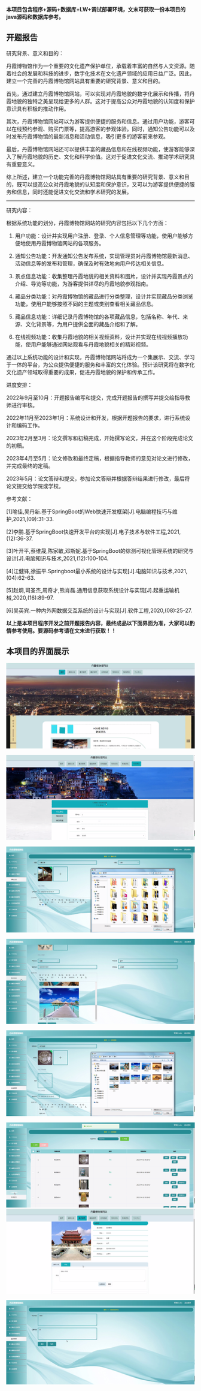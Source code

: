 ****本项目包含程序+源码+数据库+LW+调试部署环境，文末可获取一份本项目的java源码和数据库参考。****

## ******开题报告******

研究背景、意义和目的：

丹霞博物馆作为一个重要的文化遗产保护单位，承载着丰富的自然与人文资源。随着社会的发展和科技的进步，数字化技术在文化遗产领域的应用日益广泛。因此，建立一个完善的丹霞博物馆网站具有重要的研究背景、意义和目的。

首先，通过建立丹霞博物馆网站，可以实现对丹霞地貌的数字化展示和传播，将丹霞地貌的独特之美呈现给更多的人群。这对于提高公众对丹霞地貌的认知度和保护意识具有积极的推动作用。

其次，丹霞博物馆网站可以为游客提供便捷的服务和信息。通过用户功能，游客可以在线预约参观、购买门票等，提高游客的参观体验。同时，通知公告功能可以及时发布丹霞博物馆的最新消息和活动信息，吸引更多的游客前来参观。

最后，丹霞博物馆网站还可以提供丰富的藏品信息和在线视频功能，使游客能够深入了解丹霞地貌的历史、文化和科学价值。这对于促进文化交流、推动学术研究具有重要意义。

综上所述，建立一个功能完善的丹霞博物馆网站具有重要的研究背景、意义和目的，既可以提高公众对丹霞地貌的认知度和保护意识，又可以为游客提供便捷的服务和信息，同时还能促进文化交流和学术研究的发展。

* * *

研究内容：

根据系统功能的划分，丹霞博物馆网站的研究内容包括以下几个方面：

  1. 用户功能：设计并实现用户注册、登录、个人信息管理等功能，使用户能够方便地使用丹霞博物馆网站的各项服务。

  2. 通知公告功能：开发通知公告发布系统，实现管理员对丹霞博物馆最新消息、活动信息等的发布和管理，确保及时有效地向用户传达相关信息。

  3. 景点信息功能：收集整理丹霞地貌的相关资料和图片，设计并实现丹霞景点的介绍、导览等功能，为游客提供详尽的丹霞地貌参观指南。

  4. 藏品分类功能：对丹霞博物馆的藏品进行分类整理，设计并实现藏品分类浏览功能，使用户能够按照不同的主题或类别查看相关藏品信息。

  5. 藏品信息功能：详细记录丹霞博物馆的各项藏品信息，包括名称、年代、来源、文化背景等，为用户提供全面的藏品介绍和了解。

  6. 在线视频功能：收集丹霞地貌的相关视频资料，设计并实现在线视频播放功能，使用户能够通过网站观看与丹霞地貌相关的精彩视频。

通过以上系统功能的设计和实现，丹霞博物馆网站将成为一个集展示、交流、学习于一体的平台，为公众提供便捷的服务和丰富的文化体验。预计该研究将在数字化文化遗产领域取得重要的成果，促进丹霞地貌的保护和传承工作。

进度安排：

2022年9月至10月：开题报告编写和提交，完成开题报告的撰写并提交给指导教师进行审核。

2022年11月至2023年1月：系统设计和开发，根据开题报告的要求，进行系统设计和编码工作。

2023年2月至3月：论文撰写和初稿完成，开始撰写论文，并在这个阶段完成论文的初稿。

2023年4月至5月：论文修改和最终定稿，根据指导教师的意见对论文进行修改，并完成最终的定稿。

2023年5月：论文答辩和提交，参加论文答辩并根据答辩结果进行修改，最后将论文提交给学院或学校。

参考文献：

[1]喻佳,吴丹新.基于SpringBoot的Web快速开发框架[J].电脑编程技巧与维护,2021,(09):31-33.

[2]李鹏.基于SpringBoot快速开发平台的实现[J].电子技术与软件工程,2021,(12):36-37.

[3]叶开平,蔡维晟,陈家敏,邓斯妮.基于SpringBoot的综测可视化管理系统的研究与设计[J].电脑知识与技术,2021,(12):100-104.

[4]江健锋,徐振平.Springboot最小系统的设计与实现[J].电脑知识与技术,2021,(04):62-63.

[5]赵炯,司圣杰,周奇才,熊肖磊.通用信息获取系统设计与实现[J].起重运输机械,2020,(16):89-97.

[6]吴英宾.一种内外网数据交互系统的设计与实现[J].软件工程,2020,(08):25-27.

****以上是本项目程序开发之前开题报告内容，最终成品以下面界面为准，大家可以酌情参考使用。要源码参考请在文末进行获取！！****

## ******本项目的界面展示******

![](./res/06d4e6de4abd43178ed8ec980e588bae.png)

![](./res/1c0ecf8dea214d7a81b0faa799fcd861.png)

![](./res/57ca38639dcd4740b98fe4f8e63800e2.png)

![](./res/501e84ee35d3440dbae4974a2bd84fab.png)

![](./res/70b6aba9a50c4a78bbfbab9887acd25b.png)

![](./res/a45754a28aa142919e48e1cb16fa15d3.png)
![](./res/c956816e4db34c5488da5ee2edad8ba7.png)

![](./res/2d75d831b7db4fbb85a283827d6f5a47.png)

